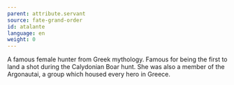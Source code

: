 ```yaml
---
parent: attribute.servant
source: fate-grand-order
id: atalante
language: en
weight: 0
---
```


A famous female hunter from Greek mythology.
Famous for being the first to land a shot during the Calydonian Boar hunt.
She was also a member of the Argonautai, a group which housed every hero in Greece.
